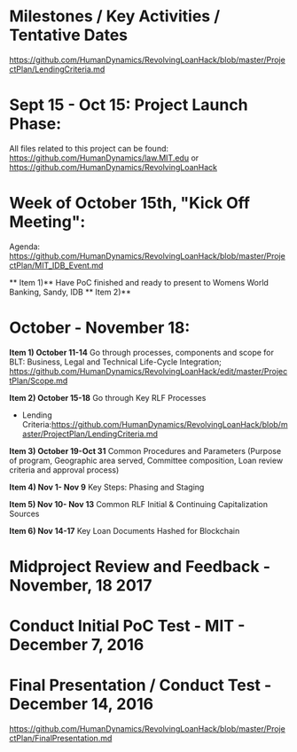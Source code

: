 # Milestones / Key Activities / Tentative Dates

https://github.com/HumanDynamics/RevolvingLoanHack/blob/master/ProjectPlan/LendingCriteria.md

# Sept 15 - Oct 15: Project Launch Phase: 

All files related to this project can be found: https://github.com/HumanDynamics/law.MIT.edu or https://github.com/HumanDynamics/RevolvingLoanHack


# Week of October 15th, "Kick Off Meeting":

Agenda: https://github.com/HumanDynamics/RevolvingLoanHack/blob/master/ProjectPlan/MIT_IDB_Event.md

** Item 1)** Have PoC finished and ready to present to Womens World Banking, Sandy, IDB
** Item 2)**

# October - November 18:
 
**Item 1) October 11-14**  Go through processes, components and scope for BLT: Business, Legal and Technical Life-Cycle Integration; https://github.com/HumanDynamics/RevolvingLoanHack/edit/master/ProjectPlan/Scope.md 

**Item 2) October 15-18** Go through Key RLF Processes
* Lending Criteria:https://github.com/HumanDynamics/RevolvingLoanHack/blob/master/ProjectPlan/LendingCriteria.md

**Item 3) October 19-Oct 31** Common Procedures and Parameters (Purpose of program, Geographic area served, Committee composition, Loan review criteria and approval process) 

**Item 4) Nov 1- Nov 9**  Key Steps: Phasing and Staging 

**Item 5) Nov 10- Nov 13** Common RLF Initial & Continuing Capitalization Sources 

**Item 6) Nov 14-17** Key Loan Documents Hashed for Blockchain

# Midproject Review and Feedback - November, 18 2017

# Conduct Initial PoC Test - MIT - December 7, 2016

# Final Presentation / Conduct Test - December 14, 2016

https://github.com/HumanDynamics/RevolvingLoanHack/blob/master/ProjectPlan/FinalPresentation.md

